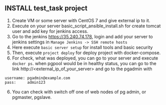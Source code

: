 ## INSTALL test_task project

1. Create VM or some server with CentOS 7 and give external ip to it.
2. Execute on your server basic_script_ansible_install.sh for create tomcat user and add key for jenkins access.
2. Go to the jenkins https://35.240.74.178, login and add your server to jenkins settings in `Manage Jenkins -> SSH remote hosts`
3. Here execute `basic server setup` for install tools and basic security
4. Then, execute  `project deploy` for deploy project with docker-compose.
5. For check, what was deployed, you can go to your server and execute `docker ps`. when pgpool would be in healthy status, you can go to the link http://<external_ip_of_your_server> and go to the pgadmin with
```
username: pgadmin@example.com
pass:     admin123
```


6. You can check with switch off one of web nodes of pg admin, or pgmaster, pgslave.
